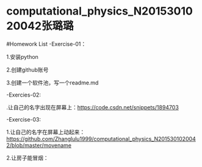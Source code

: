 # computational_physics_N2015301020042张璐璐

#Homework List
-Exercise-01：

1.安装python

2.创建github账号

3.创建一个软件池，写一个readme.md

-Exercies-02:

.让自己的名字出现在屏幕上：https://code.csdn.net/snippets/1894703

-Exercise-03:

1.让自己的名字在屏幕上动起来：https://github.com/Zhanglulu1999/computational_physics_N2015301020042/blob/master/movename

2.让房子能冒烟：
